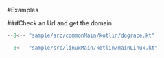 #Examples

###Check an Url and get the domain

```kotlin
--8<-- "sample/src/commonMain/kotlin/dograce.kt"
```

```kotlin
--8<-- "sample/src/linuxMain/kotlin/mainLinux.kt"
```
